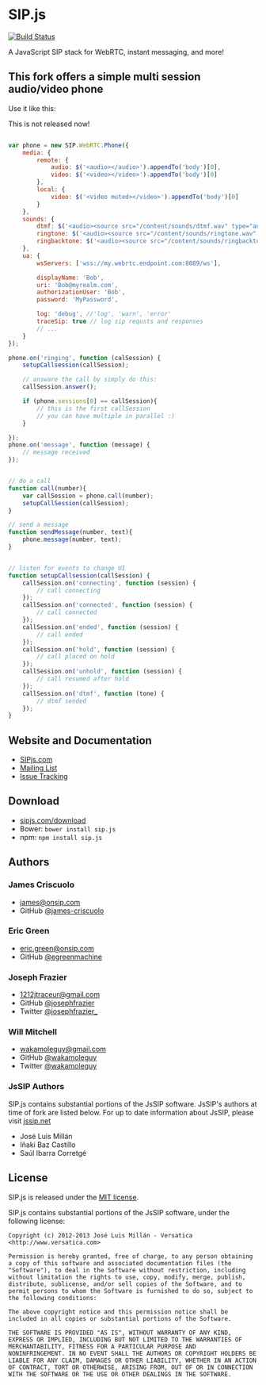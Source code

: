 # SIP.js

[![Build Status](https://travis-ci.org/onsip/SIP.js.png?branch=master)](https://travis-ci.org/onsip/SIP.js)

A JavaScript SIP stack for WebRTC, instant messaging, and more!


## This fork offers a simple multi session audio/video phone

Use it like this:

<aside class="warning">
This is not released now!
</aside>

```javascript

var phone = new SIP.WebRTC.Phone({
    media: {
        remote: {
            audio: $('<audio></audio>').appendTo('body')[0],
            video: $('<video></video>').appendTo('body')[0]
        },
        local: {
            video: $('<video muted></video>').appendTo('body')[0]
        }
    },
    sounds: {
        dtmf: $('<audio><source src="/content/sounds/dtmf.wav" type="audio/mpeg"/></audio>').appendTo('body')[0],
        ringtone: $('<audio><source src="/content/sounds/ringtone.wav" type="audio/mpeg"/></audio>').appendTo('body')[0],
        ringbacktone: $('<audio><source src="/content/sounds/ringbacktone.wav" type="audio/mpeg"/></audio>').appendTo('body')[0]
    },
    ua: {
        wsServers: ['wss://my.webrtc.endpoint.com:8089/ws'],

        displayName: 'Bob',
        uri: 'Bob@myrealm.com',
        authorizationUser: 'Bob',
        password: 'MyPassword',

        log: 'debug', //'log', 'warn', 'error'
        traceSip: true // log sip requsts and responses
        // ...
    }
});

phone.on('ringing', function (calSession) {
    setupCallsession(callSession);

    // answare the call by simply do this:
    callSession.answer();

    if (phone.sessions[0] == callSession){
        // this is the first callSession
        // you can have multiple in parallel :)
    }

});
phone.on('message', function (message) {
    // message received
});


// do a call
function call(number){
    var callSession = phone.call(number);
    setupCallSession(callSession);
}

// send a message
function sendMessage(number, text){
    phone.message(number, text);
}


// listen for events to change UI
function setupCallsession(callSession) {
    callSession.on('connecting', function (session) {
        // call connecting
    });
    callSession.on('connected', function (session) {
        // call connected
    });
    callSession.on('ended', function (session) {
        // call ended
    });
    callSession.on('hold', function (session) {
        // call placed on hold
    });
    callSession.on('unhold', function (session) {
        // call resumed after hold
    });
    callSession.on('dtmf', function (tone) {
        // dtmf sended
    });
}

```

## Website and Documentation

* [SIPjs.com](https://sipjs.com)
* [Mailing List](https://groups.google.com/forum/#!forum/sip_js)
* [Issue Tracking](https://github.com/onsip/sip.js/issues)


## Download

* [sipjs.com/download](https://sipjs.com/download/)
* Bower: `bower install sip.js`
* npm: `npm install sip.js`

## Authors

### James Criscuolo

* <james@onsip.com>
* GitHub [@james-criscuolo](https://github.com/james-criscuolo)

### Eric Green

* <eric.green@onsip.com>
* GitHub [@egreenmachine](https://github.com/egreenmachine)

### Joseph Frazier

* <1212jtraceur@gmail.com>
* GitHub [@josephfrazier](https://github.com/josephfrazier)
* Twitter [@josephfrazier_](https://twitter.com/josephfrazier_)

### Will Mitchell

* <wakamoleguy@gmail.com>
* GitHub [@wakamoleguy](http://github.com/wakamoleguy)
* Twitter [@wakamoleguy](http://twitter.com/wakamoleguy)

### JsSIP Authors

SIP.js contains substantial portions of the JsSIP software. JsSIP's authors at time of fork are listed below. For up to date information about JsSIP, please visit [jssip.net](http://jssip.net)

* José Luis Millán
* Iñaki Baz Castillo
* Saúl Ibarra Corretgé

## License

SIP.js is released under the [MIT license](https://sipjs.com/license).

SIP.js contains substantial portions of the JsSIP software, under the following license:

~~~
Copyright (c) 2012-2013 José Luis Millán - Versatica <http://www.versatica.com>

Permission is hereby granted, free of charge, to any person obtaining
a copy of this software and associated documentation files (the
"Software"), to deal in the Software without restriction, including
without limitation the rights to use, copy, modify, merge, publish,
distribute, sublicense, and/or sell copies of the Software, and to
permit persons to whom the Software is furnished to do so, subject to
the following conditions:

The above copyright notice and this permission notice shall be
included in all copies or substantial portions of the Software.

THE SOFTWARE IS PROVIDED "AS IS", WITHOUT WARRANTY OF ANY KIND,
EXPRESS OR IMPLIED, INCLUDING BUT NOT LIMITED TO THE WARRANTIES OF
MERCHANTABILITY, FITNESS FOR A PARTICULAR PURPOSE AND
NONINFRINGEMENT. IN NO EVENT SHALL THE AUTHORS OR COPYRIGHT HOLDERS BE
LIABLE FOR ANY CLAIM, DAMAGES OR OTHER LIABILITY, WHETHER IN AN ACTION
OF CONTRACT, TORT OR OTHERWISE, ARISING FROM, OUT OF OR IN CONNECTION
WITH THE SOFTWARE OR THE USE OR OTHER DEALINGS IN THE SOFTWARE.

~~~
